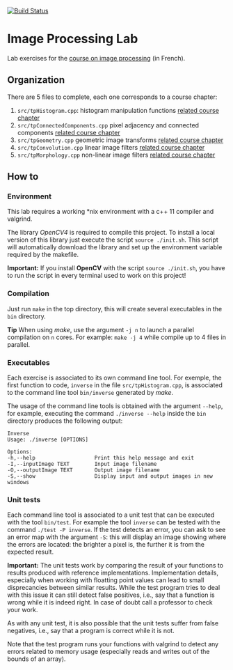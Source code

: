 [![Build Status](https://perretb.visualstudio.com/AzurePipelines/_apis/build/status/PerretB.ImageProcessingLab?branchName=refs%2Fpull%2F1%2Fmerge)](https://perretb.visualstudio.com/AzurePipelines/_build/latest?definitionId=1&branchName=refs%2Fpull%2F1%2Fmerge)

# Image Processing Lab

Lab exercises for the  [course on image processing](https://perso.esiee.fr/~perretb/I5FM/TAI/) (in French).



## Organization

There are 5 files to complete, each one corresponds to a course chapter:

1. ``src/tpHistogram.cpp``: histogram manipulation functions [related course chapter](https://perso.esiee.fr/~perretb/I5FM/TAI/histogramme/index.html)
2. ``src/tpConnectedComponents.cpp`` pixel adjacency and connected components [related course chapter](https://perso.esiee.fr/~perretb/I5FM/TAI/connexity/index.html)
3. ``src/tpGeometry.cpp`` geometric image transforms [related course chapter](https://perso.esiee.fr/~perretb/I5FM/TAI/geometry/index.html)
4. ``src/tpConvolution.cpp`` linear image filters [related course chapter](https://perso.esiee.fr/~perretb/I5FM/TAI/convolution/index.html)
5. ``src/tpMorphology.cpp`` non-linear image filters [related course chapter](https://perso.esiee.fr/~perretb/I5FM/TAI/morpho/index.html)

## How to


### Environment

This lab requires a working *nix environment with a c++ 11 compiler and valgrind.

The library *OpenCV4* is required to compile this project. To install a local version of this library just execute the script ``source ./init.sh``. This script will automatically download the library and set up the environment variable required by the makefile.  

**Important:** If you install **OpenCV** with the script ``source ./init.sh``, you have to run the script in every terminal used to work on this project!

### Compilation

Just run ``make`` in the top directory, this will create several executables in the ``bin`` directory. 

**Tip** When using *make*, use the argument ``-j n`` to launch a parallel compilation on ``n`` cores. For example: ``make -j 4`` while compile up to 4 files in parallel. 

### Executables

Each exercise is associated to its own command line tool. For exemple, the first function to code, ``inverse`` in the file ``src/tpHistogram.cpp``, is associated to the command line tool ``bin/inverse`` generated by *make*.

The usage of the command line tools is obtained with the argument ``--help``, for example, executing the command ``./inverse --help`` inside the ``bin`` directory produces the following output:

    Inverse
    Usage: ./inverse [OPTIONS]

    Options:
    -h,--help                   Print this help message and exit
    -I,--inputImage TEXT        Input image filename
    -O,--outputImage TEXT       Output image filename
    -S,--show                   Display input and output images in new windows

### Unit tests

Each command line tool is associated to a unit test that can be executed with the tool ``bin/test``. For example the tool ``inverse`` can be tested with the command ``./test -P inverse``. If the test detects an error, you can ask to see an error map with the argument ``-S``: this will display an image showing where the errors are located: the brighter a pixel is, the further it is from the expected result. 

**Important:** The unit tests work by comparing the result of your functions to results produced with reference implementations. Implementation details, especially when working with floatting point values can lead to small disprecancies between similar results. While the test program tries to deal with this issue it can still detect false positives, i.e., say that a function is wrong while it is indeed right. In case of doubt call a professor to check your work.

As with any unit test, it is also possible that the unit tests suffer from false negatives, i.e., say that a program is correct while it is not.

Note that the test program runs your functions with valgrind to detect any errors related to memory usage (especially reads and writes out of the bounds of an array). 
